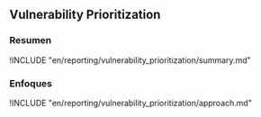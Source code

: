 ## Vulnerability Prioritization

### Resumen

!INCLUDE "en/reporting/vulnerability_prioritization/summary.md"

### Enfoques

!INCLUDE "en/reporting/vulnerability_prioritization/approach.md"
